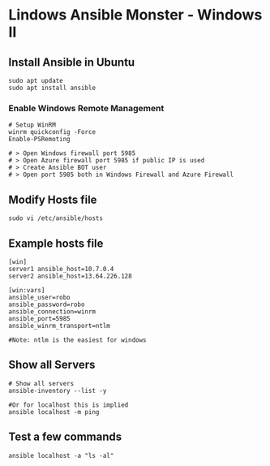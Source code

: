 # Lindows Ansible Monster - Windows II

## Install Ansible in Ubuntu
```
sudo apt update
sudo apt install ansible
```

### Enable Windows Remote Management 
```
# Setup WinRM
winrm quickconfig -Force
Enable-PSRemoting

# > Open Windows firewall port 5985
# > Open Azure firewall port 5985 if public IP is used
# > Create Ansible BOT user
# > Open port 5985 both in Windows Firewall and Azure Firewall

```

## Modify Hosts file
```
sudo vi /etc/ansible/hosts
```

## Example hosts file
```
[win]
server1 ansible_host=10.7.0.4
server2 ansible_host=13.64.226.128

[win:vars]
ansible_user=robo
ansible_password=robo
ansible_connection=winrm
ansible_port=5985
ansible_winrm_transport=ntlm

#Note: ntlm is the easiest for windows
```

## Show all Servers
```
# Show all servers
ansible-inventory --list -y

#Or for localhost this is implied 
ansible localhost -m ping
```

## Test a few commands
```
ansible localhost -a "ls -al"
```








